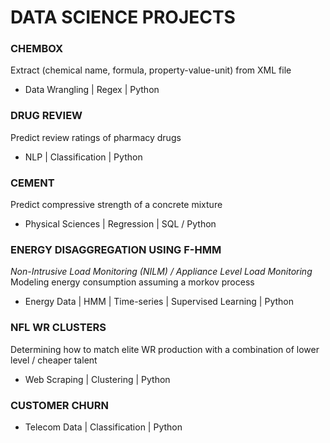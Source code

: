 # DATA SCIENCE PROJECTS

### CHEMBOX
Extract (chemical name, formula, property-value-unit) from XML file
* Data Wrangling | Regex | Python

### DRUG REVIEW
Predict review ratings of pharmacy drugs
* NLP | Classification | Python

### CEMENT
Predict compressive strength of a concrete mixture
* Physical Sciences | Regression | SQL / Python

### ENERGY DISAGGREGATION USING F-HMM
_Non-Intrusive Load Monitoring (NILM) / Appliance Level Load Monitoring_
Modeling energy consumption assuming a morkov process
* Energy Data | HMM | Time-series | Supervised Learning | Python

### NFL WR CLUSTERS
Determining how to match elite WR production with a combination of lower level / cheaper talent
* Web Scraping | Clustering | Python

### CUSTOMER CHURN
* Telecom Data | Classification | Python